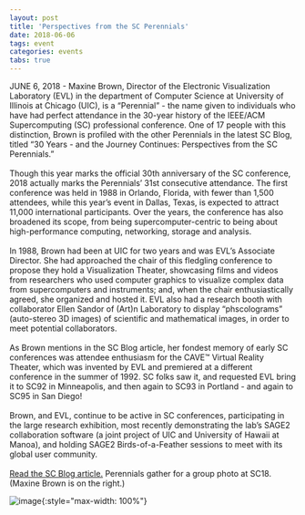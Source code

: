 ```yaml
---
layout: post
title: 'Perspectives from the SC Perennials'
date: 2018-06-06
tags: event
categories: events
tabs: true
---
```


JUNE 6, 2018 - Maxine Brown, Director of the Electronic Visualization Laboratory (EVL) in the department of Computer Science at University of Illinois at Chicago (UIC), is a &ldquo;Perennial&rdquo; - the name given to individuals who have had perfect attendance in the 30-year history of the IEEE/ACM Supercomputing (SC) professional conference. One of 17 people with this distinction, Brown is profiled with the other Perennials in the latest SC Blog, titled &ldquo;30 Years - and the Journey Continues: Perspectives from the SC Perennials.&rdquo;<br><br>
Though this year marks the official 30th anniversary of the SC conference, 2018 actually marks the Perennials&rsquo; 31st consecutive attendance. The first conference was held in 1988 in Orlando, Florida, with fewer than 1,500 attendees, while this year&rsquo;s event in Dallas, Texas, is expected to attract 11,000 international participants. Over the years, the conference has also broadened its scope, from being supercomputer-centric to being about high-performance computing, networking, storage and analysis.<br><br>
In 1988, Brown had been at UIC for two years and was EVL&rsquo;s Associate Director. She had approached the chair of this fledgling conference to propose they hold a Visualization Theater, showcasing films and videos from researchers who used computer graphics to visualize complex data from supercomputers and instruments; and, when the chair enthusiastically agreed, she organized and hosted it. EVL also had a research booth with collaborator Ellen Sandor of (Art)n Laboratory to display &ldquo;phscolograms&rdquo; (auto-stereo 3D images) of scientific and mathematical images, in order to meet potential collaborators.<br><br>
As Brown mentions in the SC Blog article, her fondest memory of early SC conferences was attendee enthusiasm for the CAVE&trade; Virtual Reality Theater, which was invented by EVL and premiered at a different conference in the summer of 1992. SC folks saw it, and requested EVL bring it to SC92 in Minneapolis, and then again to SC93 in Portland - and again to SC95 in San Diego!<br><br>
Brown, and EVL, continue to be active in SC conferences, participating in the large research exhibition, most recently demonstrating the lab&rsquo;s SAGE2 collaboration software (a joint project of UIC and University of Hawaii at Manoa), and holding SAGE2 Birds-of-a-Feather sessions to meet with its global user community.<br><br>
<a href="https://sc18.supercomputing.org/30-years-and-the-journey-continues-perspectives-from-the-sc-perennials/">Read the SC Blog article.</a>
Perennials gather for a group photo at SC18. (Maxine Brown is on the right.)

![image](https://www.evl.uic.edu/output/originals/sc30year_perennials.jpg-srcw.jpg){:style="max-width: 100%"}


